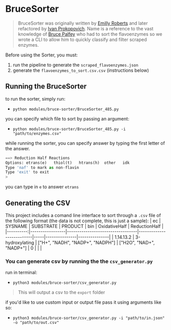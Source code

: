 # BruceSorter

> BruceSorter was originally written by [Emilly Roberts](https://github.com/emroberts95) and later refactored by [Ivan Prokopovich](https://github.com/supervanya). Name is a reference to the vast knowledge of [Bruce Palfey](https://scholar.google.com/citations?user=xsPM4ecAAAAJ) who had to sort the flavoenzymes so we wrote a CLI to allow him to quickly classify and filter scraped enzymes.

Before using the Sorter, you must:
1. run the pipeline to generate the `scraped_flavoenzymes.json`
1. generate the `flavoenzymes_to_sort.csv.csv` (instructions below)

## Running the BruceSorter
to run the sorter, simply run:
  - `python modules/bruce-sorter/BruceSorter_485.py`

you can specify which file to sort by passing an argument:
  - `python modules/bruce-sorter/BruceSorter_485.py -i "path/to/enzymes.csv"`

while running the sorter, you can specify answer by typing the first letter of the answer.
```python
==> Reduction Half Reactions
Options: etrans(e)   thiol(t)   htrans(h)  other   idk
Type 'naf' to mark as non-flavin
Type 'exit' to exit
> 
```
you can type in `e` to answer `etrans`

## Generating the CSV
This project includes a comand line interface to sort through a `.csv` file of the following format (the data is not complete, this is just a sample):
|        ec | SYSNAME         | SUBSTRATE                        | PRODUCT                  | bin | OxidativeHalf | ReductionHalf |
|----------:|-----------------|----------------------------------|--------------------------|-----|---------------|---------------|
| 1.14.13.2 | 3-hydroxylating | ["H+", "NADH", "NADP+", "NADPH"] | ["H2O", "NAD+", "NADP+"] |   0 |               |               |

### You can generate csv by running the the `csv_generator.py`

run in terminal:
  - `python3 modules/bruce-sorter/csv_generator.py`
  > This will output a csv to the `export` folder

if you'd like to use custom input or output file pass it using arguments like so:
  - `python3 modules/bruce-sorter/csv_generator.py -i "path/to/in.json" -o "path/to/out.csv"`

